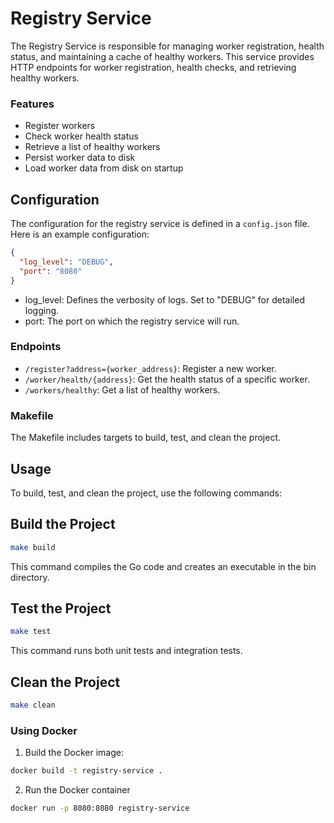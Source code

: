 # Registry Service

The Registry Service is responsible for managing worker registration, health status, and maintaining a cache of healthy workers. This service provides HTTP endpoints for worker registration, health checks, and retrieving healthy workers.

### Features

- Register workers
- Check worker health status
- Retrieve a list of healthy workers
- Persist worker data to disk
- Load worker data from disk on startup

## Configuration

The configuration for the registry service is defined in a `config.json` file. Here is an example configuration:

```json
{
  "log_level": "DEBUG",
  "port": "8080"
}
```
- log_level: Defines the verbosity of logs. Set to "DEBUG" for detailed logging.
- port: The port on which the registry service will run.

### Endpoints

- `/register?address={worker_address}`: Register a new worker.
- `/worker/health/{address}`: Get the health status of a specific worker.
- `/workers/healthy`: Get a list of healthy workers.

### Makefile

The Makefile includes targets to build, test, and clean the project.

## Usage
To build, test, and clean the project, use the following commands:

## Build the Project
```bash
make build
```
This command compiles the Go code and creates an executable in the bin directory.

## Test the Project
```bash
make test
```
This command runs both unit tests and integration tests.

## Clean the Project
```bash
make clean
```

### Using Docker
1. Build the Docker image:
```bash
docker build -t registry-service .
```
2. Run the Docker container
```bash
docker run -p 8080:8080 registry-service
```
